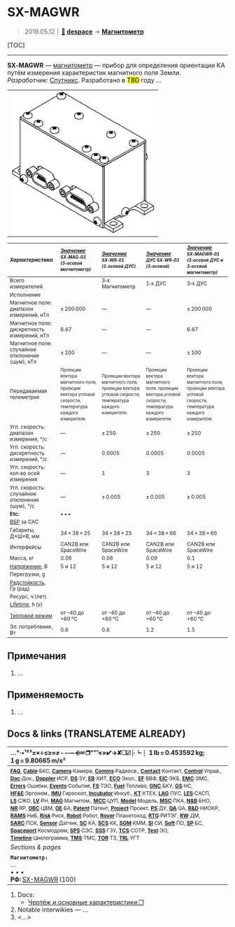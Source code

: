 # SX-MAGWR
> 2019.05.12 ┊ **[🚀](../index/index.md) [despace](index.md)** → **[Магнитометр](mag.md)**

[TOC]

---

**SX‑MAGWR** — [магнитометр](mag.md) — прибор для определения ориентации КА путём измерения характеристик магнитного поля Земли.  
*Разработчик:* [Спутникс](zz_sputnix.md). Разработано в <mark>TBD</mark> году …

||
|:--|
| ![](f/mag/s/sx_magwr_pic1.png)  |

<small>


|*Характеристика*|*[Значение](si.md) <small>SX‑MAG‑03<br> (3‑осевой магнитометр)</small>*|*[Значение](si.md) <small>SX‑WR‑01<br> (1‑осевой ДУС)</small>*|*[Значение](si.md) <small>ДУС SX‑WR‑03<br> (3‑осевой)</small>*|*[Значение](si.md) <small>SX‑MAGWR‑01<br> (3‑осевой ДУС и<br> 3‑осевой магнитометр)</small>*|
|:--|:--|:--|:--|:--|
|Всего измерителей  |  |  3‑x Магнитометр  |  1‑x ДУС  |  3‑x ДУС  |  3‑x ДУС<br> 3‑x Магнитометр  |
|Исполнение  |  |  |  |  |  |
|Магнитное поле: диапазон измерений, нТл  |  ± 200 000  |  —  |  —  |  ± 200 000  |
|Магнитное поле: дискретность измерений, нТл  |  6.67  |  —  |  —  |  6.67  |
|Магнитное поле: случайное отклонение (шум), нТл  |  ± 100  |  —  |  —  |  ± 100  |
|Передаваемая телеметрия  | <small>Проекции вектора магнитного поля, проекции вектора угловой скорости, температура каждого измерителя.</small>  | <small>Проекции вектора магнитного поля, проекции вектора угловой скорости, температура каждого измерителя.</small>  | <small>Проекции вектора магнитного поля, проекции вектора угловой скорости, температура каждого измерителя.</small>  | <small>Проекции вектора магнитного поля, проекции вектора угловой скорости, температура каждого измерителя.</small>  |
|Угл. скорость: диапазон измерения, °/c  |  —  |  ± 250  |  ± 250  |  ± 250  |
|Угл. скорость: дискретность измерений, °/c  |  —  |  0.0005  |  0.0005  |  0.0005  |
|Угл. скорость: кол‑во осей измерения  |  —  |  1  |  3  |  3  |
|Угл. скорость: случайное отклонение (шум), °/c  |  —  |  ± 0.005  |  ± 0.005  |  ± 0.005  |
|**Etc:**|• • •||||
|[ВБР](rams.md) за САС  |  |  |  |  |
|Габариты, Д×Ш×В, мм  |  34 × 38 × 25  |  34 × 38 × 25  |  34 × 38 × 66  |  34 × 38 × 66  |
|Интерфейсы  | CAN2B или SpaceWire  | CAN2B или SpaceWire  | CAN2B или SpaceWire  | CAN2B или SpaceWire  |
|Масса, кг  |  0.06  |  0.06  |  0.09  |  0.1  |
|[Напряжение](voltage.md), В  |  5 и 12  |  5 и 12  |  5 и 12  |  5 и 12  |
|Перегрузки, g  |  |  |  |  |
|[Радстойкость](ion_rad.md), Гр (рад)  |  |  |  |  |
|Ресурс, ч (лет)  |  |  |  |  |
|[Lifetime](lifetime.md), h (y)|  |  |  |  |
|[Тепловой режим](tcs.md)  |  от –40 до +60 °C  |  от –40 до +60 °C  |  от –40 до +60 °C  |  от –40 до +60 °C  |
|Эл. потребление, Вт  |  0.6  |  0.6  |  1.2  |  1.5  |

</small>



<p style="page-break-after:always"> </p>

## Примечания
   1. …



## Применяемость
   1. …



<p style="page-break-after:always"> </p>

## Docs & links (TRANSLATEME ALREADY)
|…°·•¹²³±×÷≤≥≈≠ ‑ −— ⎆✉ ❐“”’«»✔→✘☐☑├┕┆ 1 lb = 0.453592 kg; 1 g = 9.80665 m/s²|
|:--|
|<small>**[FAQ](faq.md)**, **[Cable](cable.md)**·БКС, **[Camera](camera.md)**·Камера, **[Comms](comms.md)**·Радиосв., **[Contact](contact.md)**·Контакт, **[Control](control.md)**·Управ., **[Doc](doc.md)**·Док., **[Doppler](doppler.md)**·ИСР, **[DS](ds.md)**·ЗУ, **[EB](eb.md)**·ХИТ, **[ECO](ecology.md)**·Экол., **[EF](ef.md)**·ВВФ, **[ElC](elc.md)**·ЭКБ, **[EMC](emc.md)**·ЭМС, **[Errors](error.md)**·Ошибки, **[Events](event.md)**·События, **[FS](fs.md)**·ТЭО, **[Fuel](fuel.md)**·Топливо, **[GNC](gnc.md)**·БКУ, **[GS](scs.md)**·НС, **[HF&E](hfe.md)**·Эргоном., **[IMU](imu.md)**·Гироскоп, **[Incubator](incubator.md)**·Инкуб., **[KT](kt.md)**·КТЕХ, **[LAG](lag.md)**·ПУC, **[LES](les.md)**·САСП, **[LS](ls.md)**·СЖО, **[LV](lv.md)**·РН, **[MAG](mag.md)**·Магнитом., **[MCC](mcc.md)**·ЦУП, **[Model](model.md)**·Модель, **[MSC](sc.md)**·ПКА, **[N&B](nnb.md)**·БНО, **[NR](nr.md)**·ЯР, **[OBC](obc.md)**·ЦВМ, **[OE](oe.md)**·БА, **[Patent](патент.md)**·Патент, **[Project](project.md)**·Проект, **[PS](ps.md)**·ДУ, **[QA](quality.md)**·QA, **[R&D](rnd.md)**·НИОКР, **[RAMS](rams.md)**·НиБ, **[Risk](risk.md)**·Риск, **[Robot](robotics.md)**·Робот, **[Rover](rover.md)**·Планетоход, **[RTG](rtg.md)**·РИТЭГ, **[RW](rw.md)**·ДМ, **[SARC](sarc.md)**·ПСК, **[Sensor](sensor.md)**·Датчик, **[SC](sc.md)**·КА, **[SCS](scs.md)**·КК, **[SGM](sgm.md)**·КММ, **[SI](si.md)**·СИ, **[Soft](soft.md)**·ПО, **[SP](sp.md)**·БС, **[Spaceport](spaceport.md)**·Космодром, **[SPS](sps.md)**·СЭС, **[SSS](sss.md)**·ГЗУ, **[TCS](tcs.md)**·СОТР, **[Test](test.md)**·ЭО, **[Timeline](timeline.md)**·Циклограмма, **[TMS](tms.md)**·ТМС, **[TOR](tor.md)**·ТЗ, **[TRL](trl.md)**·УГТ</small>|
|*Sections & pages*|
|**`Магнитометр:`**<br> … <br>• • •<br> **РФ:** [SX-MAGWR](sx_magwr.md) (100) |

   1. Docs:
      - [Чертёж и основные характеристики ❐](f/mag/s/sx_magwr_sputnix_ru.pdf)
   1. Notable interwikies — …
   1. <…>
